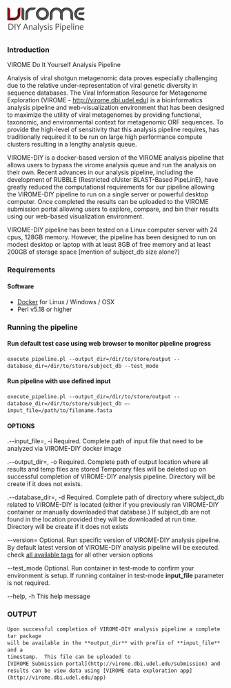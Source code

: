 # ![VIROME DIY Analysis Pipeline](https://github.com/Virome-Collaboration-Group/virome-DIY/blob/master/assets/img/virome-diy.png)

### Introduction
VIROME Do It Yourself Analysis Pipeline

Analysis of viral shotgun metagenomic data proves especially challenging due to the relative under-representation of viral genetic diversity in sequence databases.   The Viral Information Resource for Metagenome Exploration (VIROME - http://virome.dbi.udel.edu) is a bioinformatics analysis pipeline and web-visualization environment that has been designed to maximize the utility of viral metagenomes by providing functional, taxonomic, and environmental context for metagenomic ORF sequences.  To provide the high-level of sensitivity that this analysis pipeline requires, has traditionally required it to be run on large high performance compute clusters resulting in a lengthy analysis queue.  

VIROME-DIY is a docker-based version of the VIROME analysis pipeline that allows users to bypass the virome analysis queue and run the analysis on their own.  Recent advances in our analysis pipeline, including the development of RUBBLE (Restricted clUster BLAST-Based PipeLinE), have greatly reduced the computational requirements for our pipeline allowing the VIROME-DIY pipeline to run on a single server or powerful desktop computer.  Once completed the results can be uploaded to the VIROME submission portal allowing users to explore, compare, and bin their results using our web-based visualization environment.

VIROME-DIY pipeline has been tested on a Linux computer server with 24 cpus, 128GB memory.  However, the pipeline has been designed to run on modest
desktop or laptop with at least 8GB of free memory and at least 200GB of storage space [mention of subject_db size alone?]

### Requirements
#### Software
- [Docker](https://docs.docker.com/installation/) for Linux / Windows / OSX
- Perl v5.18 or higher

### Running the pipeline

#### Run default test case using web browser to monitor pipeline progress
```
execute_pipeline.pl --output_dir=/dir/to/store/output --database_dir=/dir/to/store/subject_db --test_mode
```

#### Run pipeline with use defined input
```
execute_pipeline.pl --output_dir=/dir/to/store/output --database_dir=/dir/to/store/subject_db —-input_file=/path/to/filename.fasta
```

#### OPTIONS
.--input_file=, -i
    Required. Complete path of input file that need to be analyzed via VIROME-DIY
    docker image

.--output_dir=, -o
    Required. Complete path of output location where all results and temp files are stored
    Temporary files will be deleted up on successful completion of VIROME-DIY analysis pipeline.
    Directory will be create if it does not exists.

.--database_dir=, -d
    Required. Complete path of directory where subject_db related to VIROME-DIY is located
    (either if you previously ran VIROME-DIY container or manually downloaded that database.)
    If subject_db are not found in the location provided they will be downloaded at run time.
    Directory will be create if it does not exists

--version=
    Optional. Run specific version of VIROME-DIY analysis pipeline.  By default
    latest version of VIROME-DIY analysis pipeline will be executed.  check
    [all available tags](https://hub.docker.com/r/virome/virome-pipeline/tags/)
    for all other version options

--test_mode
    Optional. Run container in test-mode to confirm your environment is setup.
    If running container in test-mode **input_file** parameter is not required.

--help, -h
    This help message

### OUTPUT
    Upon successful completion of VIROME-DIY analysis pipeline a complete tar package
    will be available in the **output_dir** with prefix of **input_file** and a
    timestamp.  This file can be uploaded to
    [VIROME Submission portal](http://virome.dbi.udel.edu/submission) and
    results can be view data using [VIROME data exploration app](http://virome.dbi.udel.edu/app)
